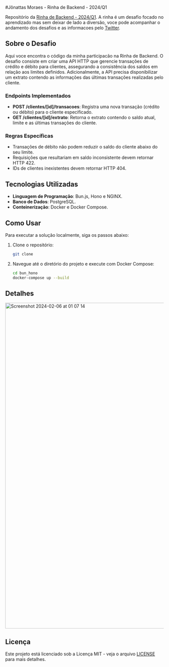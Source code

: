 #Jônattas Moraes - Rinha de Backend - 2024/Q1

Repositório da [Rinha de Backend - 2024/Q1](https://github.com/zanfranceschi/rinha-de-backend-2024-q1). A rinha é um desafio focado no aprendizado mas sem deixar de lado a diversão, voce pode acompanhar o andamento dos desafios e as informacoes pelo [Twitter](https://twitter.com/rinhadebackend).

## Sobre o Desafio

Aqui voce encontra o código da minha participacão na Rinha de Backend. O desafio consiste em criar uma API HTTP que gerencie transações de crédito e débito para clientes, assegurando a consistência dos saldos em relação aos limites definidos. Adicionalmente, a API precisa disponibilizar um extrato contendo as informações das últimas transações realizadas pelo cliente.

### Endpoints Implementados

- **POST /clientes/[id]/transacoes**: Registra uma nova transação (crédito ou débito) para o cliente especificado.
- **GET /clientes/[id]/extrato**: Retorna o extrato contendo o saldo atual, limite e as últimas transações do cliente.

### Regras Específicas

- Transações de débito não podem reduzir o saldo do cliente abaixo do seu limite.
- Requisições que resultariam em saldo inconsistente devem retornar HTTP 422.
- IDs de clientes inexistentes devem retornar HTTP 404.

## Tecnologias Utilizadas

- **Linguagem de Programação**: Bun.js, Hono e NGINX.
- **Banco de Dados**: PostgreSQL.
- **Conteinerização**: Docker e Docker Compose.

## Como Usar

Para executar a solução localmente, siga os passos abaixo:

1. Clone o repositório:
   ```bash
   git clone
   ```
2. Navegue até o diretório do projeto e execute com Docker Compose:
   ```bash
   cd bun_hono
   docker-compose up --build
   ```

## Detalhes

<img width="1032" alt="Screenshot 2024-02-06 at 01 07 14" src="Capture-2024-02-12-063520.png">

## Licença

Este projeto está licenciado sob a Licença MIT - veja o arquivo [LICENSE](LICENSE) para mais detalhes.
